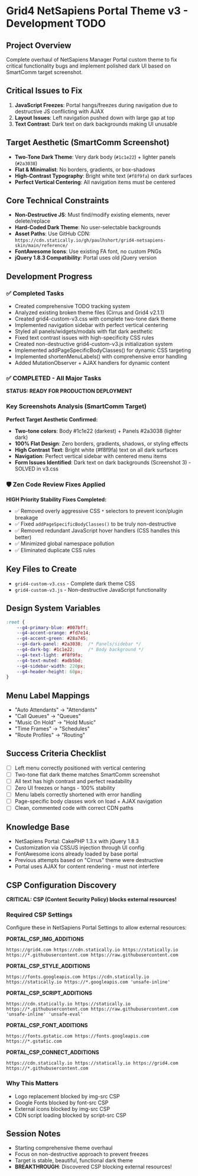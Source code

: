 # Grid4 NetSapiens Portal Theme v3 - Development TODO

## Project Overview
Complete overhaul of NetSapiens Manager Portal custom theme to fix critical functionality bugs and implement polished dark UI based on SmartComm target screenshot.

## Critical Issues to Fix
1. **JavaScript Freezes**: Portal hangs/freezes during navigation due to destructive JS conflicting with AJAX
2. **Layout Issues**: Left navigation pushed down with large gap at top  
3. **Text Contrast**: Dark text on dark backgrounds making UI unusable

## Target Aesthetic (SmartComm Screenshot)
- **Two-Tone Dark Theme**: Very dark body (`#1c1e22`) + lighter panels (`#2a3038`)
- **Flat & Minimalist**: No borders, gradients, or box-shadows
- **High-Contrast Typography**: Bright white text (`#f8f9fa`) on dark surfaces
- **Perfect Vertical Centering**: All navigation items must be centered

## Core Technical Constraints
- **Non-Destructive JS**: Must find/modify existing elements, never delete/replace
- **Hard-Coded Dark Theme**: No user-selectable backgrounds
- **Asset Paths**: Use GitHub CDN: `https://cdn.statically.io/gh/paulhshort/grid4-netsapiens-skin/main/reference/`
- **FontAwesome Icons**: Use existing FA font, no custom PNGs
- **jQuery 1.8.3 Compatibility**: Portal uses old jQuery version

## Development Progress

### ✅ Completed Tasks
- Created comprehensive TODO tracking system
- Analyzed existing broken theme files (Cirrus and Grid4 v2.1.1)
- Created grid4-custom-v3.css with complete two-tone dark theme
- Implemented navigation sidebar with perfect vertical centering
- Styled all panels/widgets/modals with flat dark aesthetic
- Fixed text contrast issues with high-specificity CSS rules
- Created non-destructive grid4-custom-v3.js initialization system
- Implemented addPageSpecificBodyClasses() for dynamic CSS targeting
- Implemented shortenMenuLabels() with comprehensive error handling
- Added MutationObserver + AJAX handlers for dynamic content

### ✅ COMPLETED - All Major Tasks
**STATUS: READY FOR PRODUCTION DEPLOYMENT**

### Key Screenshots Analysis (SmartComm Target)
**Perfect Target Aesthetic Confirmed:**
- **Two-tone colors**: Body #1c1e22 (darkest) + Panels #2a3038 (lighter dark)
- **100% Flat Design**: Zero borders, gradients, shadows, or styling effects
- **High Contrast Text**: Bright white (#f8f9fa) text on all dark surfaces
- **Navigation**: Perfect vertical sidebar with centered menu items
- **Form Issues Identified**: Dark text on dark backgrounds (Screenshot 3) - SOLVED in v3.css

### 🛡️ Zen Code Review Fixes Applied
**HIGH Priority Stability Fixes Completed:**
- ✅ Removed overly aggressive CSS `*` selectors to prevent icon/plugin breakage
- ✅ Fixed `addPageSpecificBodyClasses()` to be truly non-destructive
- ✅ Removed redundant JavaScript hover handlers (CSS handles this better)
- ✅ Minimized global namespace pollution
- ✅ Eliminated duplicate CSS rules

## Key Files to Create
- `grid4-custom-v3.css` - Complete dark theme CSS
- `grid4-custom-v3.js` - Non-destructive JavaScript functionality

## Design System Variables
```css
:root {
    --g4-primary-blue: #007bff;
    --g4-accent-orange: #fd7e14;
    --g4-accent-green: #28a745;
    --g4-dark-panel: #2a3038;  /* Panels/sidebar */
    --g4-dark-bg: #1c1e22;     /* Body background */
    --g4-text-light: #f8f9fa;
    --g4-text-muted: #adb5bd;
    --g4-sidebar-width: 220px;
    --g4-header-height: 60px;
}
```

## Menu Label Mappings
- "Auto Attendants" → "Attendants"
- "Call Queues" → "Queues"  
- "Music On Hold" → "Hold Music"
- "Time Frames" → "Schedules"
- "Route Profiles" → "Routing"

## Success Criteria Checklist
- [ ] Left menu correctly positioned with vertical centering
- [ ] Two-tone flat dark theme matches SmartComm screenshot
- [ ] All text has high contrast and perfect readability
- [ ] Zero UI freezes or hangs - 100% stability
- [ ] Menu labels correctly shortened with error handling
- [ ] Page-specific body classes work on load + AJAX navigation
- [ ] Clean, commented code with correct CDN paths

## Knowledge Base
- NetSapiens Portal: CakePHP 1.3.x with jQuery 1.8.3
- Customization via CSS/JS injection through UI config
- FontAwesome icons already loaded by base portal
- Previous attempts based on "Cirrus" theme were destructive
- Portal uses AJAX for content rendering - must not interfere

## CSP Configuration Discovery
**CRITICAL: CSP (Content Security Policy) blocks external resources!**

### Required CSP Settings
Configure these in NetSapiens Portal Settings to allow external resources:

**PORTAL_CSP_IMG_ADDITIONS**
```
https://grid4.com https://cdn.statically.io https://statically.io https://*.githubusercontent.com https://raw.githubusercontent.com
```

**PORTAL_CSP_STYLE_ADDITIONS**  
```
https://fonts.googleapis.com https://cdn.statically.io https://statically.io https://*.googleapis.com 'unsafe-inline'
```

**PORTAL_CSP_SCRIPT_ADDITIONS**
```
https://cdn.statically.io https://statically.io https://*.githubusercontent.com https://raw.githubusercontent.com 'unsafe-inline' 'unsafe-eval'
```

**PORTAL_CSP_FONT_ADDITIONS**
```
https://fonts.gstatic.com https://fonts.googleapis.com https://*.gstatic.com
```

**PORTAL_CSP_CONNECT_ADDITIONS**
```
https://cdn.statically.io https://statically.io https://grid4.com https://*.githubusercontent.com
```

### Why This Matters
- Logo replacement blocked by img-src CSP
- Google Fonts blocked by font-src CSP  
- External icons blocked by img-src CSP
- CDN script loading blocked by script-src CSP

## Session Notes
- Starting comprehensive theme overhaul
- Focus on non-destructive approach to prevent freezes
- Target is stable, beautiful, functional dark theme
- **BREAKTHROUGH**: Discovered CSP blocking external resources!